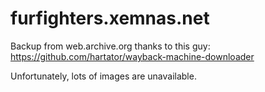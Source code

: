 # furfighters.xemnas.net
Backup from web.archive.org thanks to this guy: https://github.com/hartator/wayback-machine-downloader
  
Unfortunately, lots of images are unavailable.

